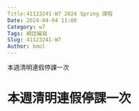 ```yaml
---
Title:41123241-W7 2024 Spring 課程
Date: 2024-04-04 11:00
Category: w7
Tags: 網誌編寫
Slug: 41123241-W7
Author: kmol
---
```


本週清明連假停課一次

<!-- PELICAN_END_SUMMARY -->

# 本週清明連假停課一次
